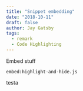 ```yaml
---
title: "Snippet embedding"
date: "2018-10-11"
draft: false
author: Jay Gatsby
tags:
  - remark
  - Code Highlighting
---
```


Embed stuff

`embed:highlight-and-hide.js`

testa